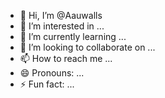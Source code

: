 - 👋 Hi, I’m @Aauwalls
- 👀 I’m interested in ...
- 🌱 I’m currently learning ...
- 💞️ I’m looking to collaborate on ...
- 📫 How to reach me ...
- 😄 Pronouns: ...
- ⚡ Fun fact: ...

<!---
Aauwalls/Aauwalls is a ✨ special ✨ repository because its `README.md` (this file) appears on your GitHub profile.
You can click the Preview link to take a look at your changes.
--->
